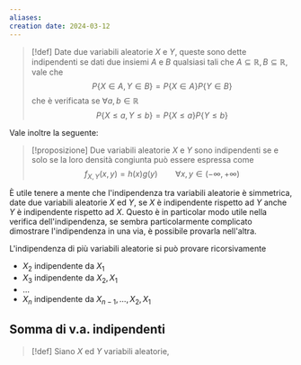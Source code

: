```yaml
---
aliases: 
creation date: 2024-03-12
---
```


>[!def]
>Date due variabili aleatorie $X$ e $Y$, queste sono dette indipendenti se dati due insiemi $A$ e $B$ qualsiasi tali che $A \subseteq \mathbb{R}, B \subseteq \mathbb{R}$, vale che
>$$ P\{ X \in A, Y \in B \} = P\{ X \in A \} P\{ Y \in B \} $$
>che è verificata se $\forall a,b \in \mathbb{R}$
>$$P\{ X \leq a, Y \leq b \} = P\{ X \leq a \} P\{ Y \leq b \}$$

Vale inoltre la seguente:

> [!proposizione]
> Due variabili aleatorie $X$ e $Y$ sono indipendenti se e solo se la loro densità congiunta può essere espressa come
> $$ f_{X,Y}(x,y) = h(x)g(y)\qquad \forall x,y \in (-\infty, +\infty) $$

È utile tenere a mente che l'indipendenza tra variabili aleatorie è simmetrica, date due variabili aleatorie $X$ ed $Y$, se $X$ è indipendente rispetto ad $Y$ anche $Y$ è indipendente rispetto ad $X$.
Questo è in particolar modo utile nella verifica dell'indipendenza, se sembra particolarmente complicato dimostrare l'indipendenza in una via, è possibile provarla nell'altra.

L'indipendenza di più variabili aleatorie si può provare ricorsivamente
- $X_{2}$ indipendente da $X_{1}$
- $X_{3}$ indipendente da $X_{2},X_{1}$
- $\dots$ 
- $X_{n}$ indipendente da $X_{n-1},\dots,X_{2},X_{1}$

## Somma di v.a. indipendenti
>[!def]
>Siano $X$ ed $Y$ variabili aleatorie,
